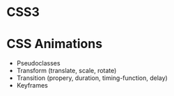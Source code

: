 # CSS3

# CSS Animations
  * Pseudoclasses
  * Transform (translate, scale, rotate)
  * Transition (propery, duration, timing-function, delay)
  * Keyframes
